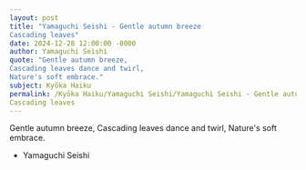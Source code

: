 ```yaml
---
layout: post
title: "Yamaguchi Seishi - Gentle autumn breeze
Cascading leaves"
date: 2024-12-28 12:00:00 -0000
author: Yamaguchi Seishi
quote: "Gentle autumn breeze,
Cascading leaves dance and twirl,
Nature's soft embrace."
subject: Kyōka Haiku
permalink: /Kyōka Haiku/Yamaguchi Seishi/Yamaguchi Seishi - Gentle autumn breeze
Cascading leaves
---
```


Gentle autumn breeze,
Cascading leaves dance and twirl,
Nature's soft embrace.

- Yamaguchi Seishi
